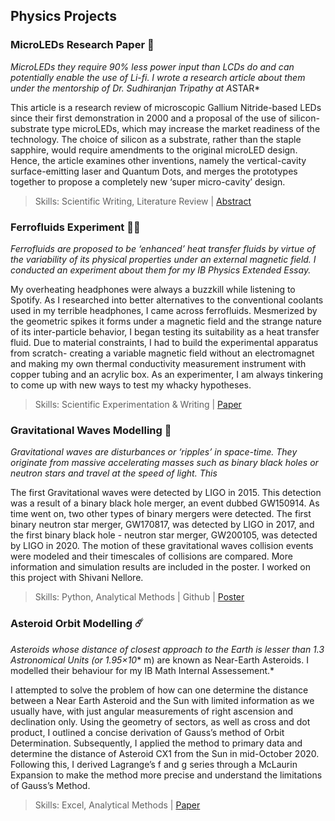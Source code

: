 ## Physics Projects

### MicroLEDs Research Paper 🥼
*MicroLEDs they require 90% less power input than LCDs do and can potentially enable the use of Li-fi. I wrote a research article about them under the mentorship of Dr. Sudhiranjan Tripathy at A*STAR*

This article is a research review of microscopic Gallium Nitride-based LEDs since their first demonstration in 2000 and a proposal of the use of silicon-substrate type microLEDs, which may increase the market readiness of the technology. The choice of silicon as a substrate, rather than the staple sapphire, would require amendments to the original microLED design. Hence, the article examines other inventions, namely the vertical-cavity surface-emitting laser and Quantum Dots, and merges the prototypes together to propose a completely new ‘super micro-cavity’ design.

> Skills: Scientific Writing, Literature Review | [Abstract](https://drive.google.com/drive/u/2/search?q=microleds)

### Ferrofluids Experiment 👩‍🔬
*Ferrofluids are proposed to be ‘enhanced’ heat transfer fluids by virtue of the variability of its physical properties under an external magnetic field. I conducted an experiment about them for my IB Physics Extended Essay.*

My overheating headphones were always a buzzkill while listening to Spotify. As I researched into better alternatives to the conventional coolants used in my terrible headphones, I came across ferrofluids. Mesmerized by the geometric spikes it forms under a magnetic field and the strange nature of its inter-particle behavior, I began testing its suitability as a heat transfer fluid. Due to material constraints, I had to build the experimental apparatus from scratch- creating a variable magnetic field without an electromagnet and making my own thermal conductivity measurement instrument with copper tubing and an acrylic box. As an experimenter, I am always tinkering to come up with new ways to test my whacky hypotheses. 

> Skills: Scientific Experimentation & Writing | [Paper](https://drive.google.com/file/d/1Vz8gSiQ_JxKGfsHGMDfyFlaJm6mnkh4T/view?usp=sharing)

### Gravitational Waves Modelling 🔭
*Gravitational waves are disturbances or ‘ripples’ in space-time. They originate from massive accelerating masses such as binary black holes or neutron stars and travel at the speed of light. This*

The first Gravitational waves were detected by LIGO in 2015. This detection was a result of a binary black hole merger, an event dubbed GW150914. As time went on, two other types of binary mergers were detected. The first binary neutron star merger, GW170817, was detected by LIGO in 2017, and the first binary black hole - neutron star merger, GW200105, was detected by LIGO in 2020. The motion of these gravitational waves collision events were modeled and their timescales of collisions are compared. More information and simulation results are included in the poster. I worked on this project with Shivani Nellore.

> Skills: Python, Analytical Methods | Github | [Poster](https://drive.google.com/file/d/1HXGZQ2tlFVAbhJxlg5PTQOBApYyYWKSy/view?usp=sharing)

### Asteroid Orbit Modelling ☄️
*Asteroids whose distance of closest approach to the Earth is lesser than 1.3 Astronomical Units (or 1.95×10** m) are known as Near-Earth Asteroids. I modelled their behaviour for my IB Math Internal Assessement.*

I attempted to solve the problem of how can one determine the distance between a Near Earth Asteroid and the Sun with limited information as we usually have, with just angular measurements of right ascension and declination only. Using the geometry of sectors, as well as cross and dot product, I outlined a concise derivation of Gauss’s method of Orbit Determination. Subsequently, I applied the method to primary data and determine the distance of Asteroid CX1 from the Sun in mid-October 2020. Following this, I derived Lagrange’s f and g series through a McLaurin Expansion to make the method more precise and understand the limitations of Gauss’s Method.

> Skills: Excel, Analytical Methods | [Paper](https://drive.google.com/file/d/1wdUoEjyaPomQTTdOOs6IcoSMgBUAace9/view?usp=sharing)
